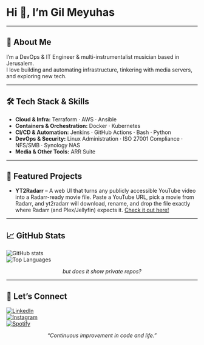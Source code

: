 # Hi 👋, I’m Gil Meyuhas

---

## 🔭 About Me
I’m a DevOps & IT Engineer & multi-instrumentalist musician based in Jerusalem.  
I love building and automating infrastructure, tinkering with media servers, and exploring new tech.

---

## 🛠️ Tech Stack & Skills
- **Cloud & Infra:** Terraform · AWS · Ansible  
- **Containers & Orchestration:** Docker · Kubernetes  
- **CI/CD & Automation:** Jenkins · GitHub Actions · Bash · Python  
- **DevOps & Security:** Linux Administration · ISO 27001 Compliance · NFS/SMB · Synology NAS  
- **Media & Other Tools:** ARR Suite

---

## 🚀 Featured Projects
- **YT2Radarr** – A web UI that turns any publicly accessible YouTube video into a Radarr-ready movie file. Paste a YouTube URL, pick a movie from Radarr, and yt2radarr will download, rename, and drop the file exactly where Radarr (and Plex/Jellyfin) expects it.
[Check it out here!](https://github.com/Gilmeyuhas/yt2radarr)
---

## 📈 GitHub Stats
![GitHub stats](https://github-readme-stats.vercel.app/api?username=gilmeyuhas&show_icons=true&count_private=true&theme=radical)  
![Top Languages](https://github-readme-stats.vercel.app/api/top-langs/?username=gilmeyuhas&layout=compact&count_private=true&include_all_commits=true&theme=radical)
<p align="center">
  <em>but does it show private repos?</em>
</p>

---

## 🤝 Let’s Connect
[![LinkedIn](https://img.shields.io/badge/LinkedIn-Connect-blue?logo=linkedin)](https://www.linkedin.com/in/gil-meyuhas-304796249/)  
[![Instagram](https://img.shields.io/badge/Instagram-@gilmeyuhas-purple?logo=instagram&logoColor=white)](https://www.instagram.com/gilmeyuhas/)  
[![Spotify](https://img.shields.io/badge/Spotify-Listen-green?logo=spotify&logoColor=white)](https://open.spotify.com/artist/6WzlVsRvDUiIhICZasGD2i?si=MmVdVGOxS0eukwG_5fhhQQ)  

<p align="center">
  <em>“Continuous improvement in code and life.”</em>
</p>
